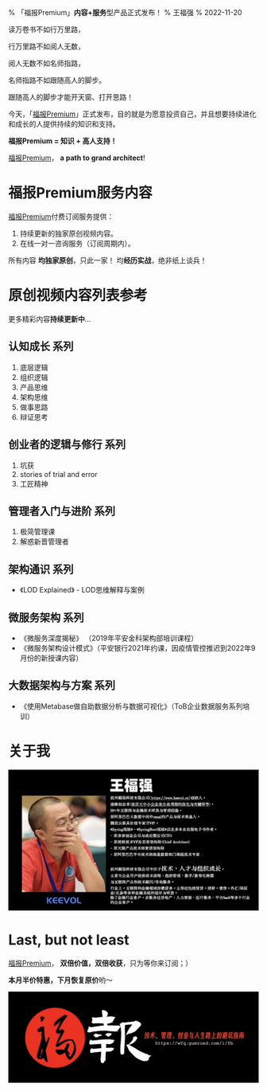 % 「福报Premium」**内容+服务**型产品正式发布！
% 王福强
% 2022-11-20

读万卷书不如行万里路，

行万里路不如阅人无数，

阅人无数不如名师指路，

名师指路不如跟随高人的脚步。

跟随高人的脚步才能开天窗、打开思路！

今天，「[福报Premium](https://wfq.gumroad.com/l/fb)」正式发布，目的就是为愿意投资自己，并且想要持续进化和成长的人提供持续的知识和支持。

**福报Premium = 知识 + 高人支持！**

[福报Premium](https://wfq.gumroad.com/l/fb)， **a path to grand architect**!

# 福报Premium服务内容

[福报Premium](https://wfq.gumroad.com/l/fb)付费订阅服务提供：

1. 持续更新的独家原创视频内容。
2. 在线一对一咨询服务（订阅周期内）。

所有内容 **均独家原创**，只此一家！ 均**经历实战**，绝非纸上谈兵！

# 原创视频内容列表参考

更多精彩内容**持续更新中**...

## 认知成长 系列

1. 底层逻辑
2. 组织逻辑
3. 产品思维
4. 架构思维
5. 做事思路
6. 辩证思考

## 创业者的逻辑与修行 系列

1. 坑获
2. stories of trial and error
3. 工匠精神

## 管理者入门与进阶 系列

1. 极简管理课
2. 解惑新晋管理者

## 架构通识 系列

- 《LOD Explained》 - LOD思维解释与案例

## 微服务架构 系列

- 《微服务深度揭秘》 （2019年平安金科架构部培训课程）
- 《微服务架构设计模式》（平安银行2021年约课，因疫情管控推迟到2022年9月份的新授课内容）

## 大数据架构与方案 系列

- 《使用Metabase做自助数据分析与数据可视化》（ToB企业数据服务系列培训）

# 关于我

[![](/images/profile-intro.jpg)](https://afoo.me/whoami.html)

# Last, but not least

[福报Premium](https://wfq.gumroad.com/l/fb)， **双倍价值，双倍收获**，只为等你来订阅；）

**本月半价特惠，下月恢复原价**哟～

[![](/images/fb_subscribe.jpg)](https://wfq.gumroad.com/l/fb)









